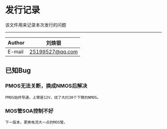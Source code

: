 发行记录
===========================
该文件用来记录本次发行的问题

****
	
|Author|刘焕银|
|---|---
|E-mail|25199527@qq.com

已知Bug
------
### PMOS无法关断，换成NMOS后解决
    PMOS始终导通，上臂是12V，烧了大约30个下臂的NMOS。
### MOS管SOA控制不好
    下一版本，更换电流大一点的MOS管。
